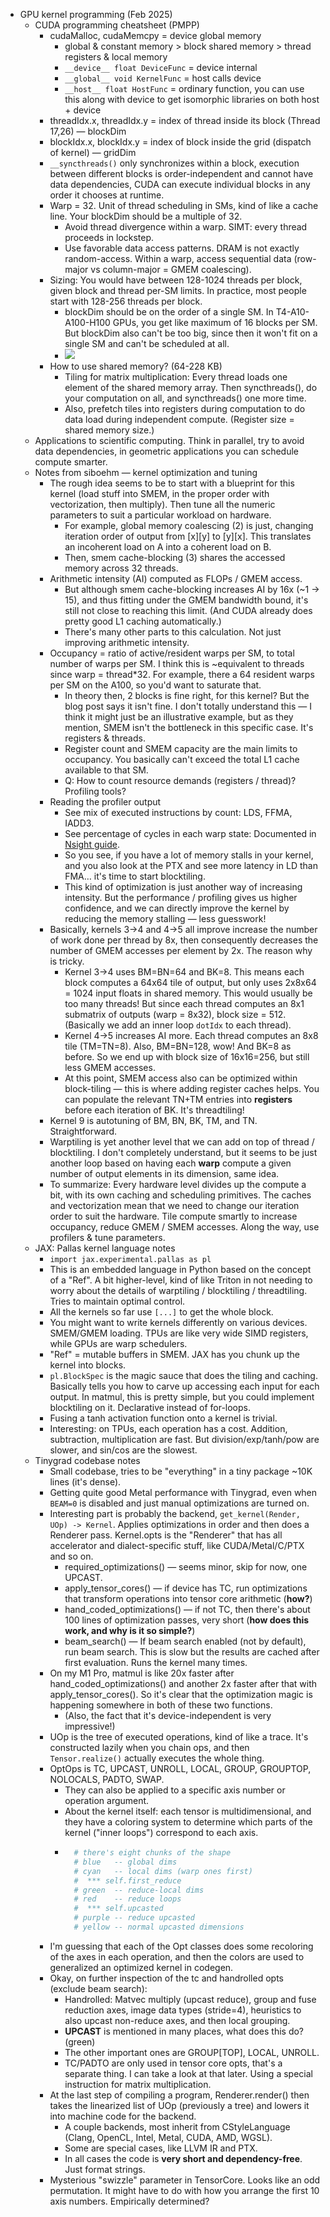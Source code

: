 - GPU kernel programming (Feb 2025)
    - CUDA programming cheatsheet (PMPP)
        - cudaMalloc, cudaMemcpy = device global memory
            - global & constant memory > block shared memory > thread registers & local memory
            - `__device__ float DeviceFunc` = device internal
            - `__global__ void KernelFunc` = host calls device
            - `__host__ float HostFunc` = ordinary function, you can use this along with device to get isomorphic libraries on both host + device
        - threadIdx.x, threadIdx.y = index of thread inside its block (Thread 17,26) — blockDim
        - blockIdx.x, blockIdx.y = index of block inside the grid (dispatch of kernel) — gridDim
        - `__syncthreads()` only synchronizes within a block, execution between different blocks is order-independent and cannot have data dependencies, CUDA can execute individual blocks in any order it chooses at runtime.
        - Warp = 32. Unit of thread scheduling in SMs, kind of like a cache line. Your blockDim should be a multiple of 32.
            - Avoid thread divergence within a warp. SIMT: every thread proceeds in lockstep.
            - Use favorable data access patterns. DRAM is not exactly random-access. Within a warp, access sequential data (row-major vs column-major = GMEM coalescing).
        - Sizing: You would have between 128-1024 threads per block, given block and thread per-SM limits. In practice, most people start with 128-256 threads per block.
            - blockDim should be on the order of a single SM. In T4-A10-A100-H100 GPUs, you get like maximum of 16 blocks per SM. But blockDim also can't be too big, since then it won't fit on a single SM and can't be scheduled at all.
            - ![](https://firebasestorage.googleapis.com/v0/b/firescript-577a2.appspot.com/o/imgs%2Fapp%2Fekzhang%2FYAugZxPZ_V.png?alt=media&token=263b5ba3-d40e-448b-a2dc-235b8d8cb6c7)
        - How to use shared memory? (64-228 KB)
            - Tiling for matrix multiplication: Every thread loads one element of the shared memory array. Then syncthreads(), do your computation on all, and syncthreads() one more time.
            - Also, prefetch tiles into registers during computation to do data load during independent compute. (Register size = shared memory size.)
    - Applications to scientific computing. Think in parallel, try to avoid data dependencies, in geometric applications you can schedule compute smarter.
    - Notes from siboehm — kernel optimization and tuning
        - The rough idea seems to be to start with a blueprint for this kernel (load stuff into SMEM, in the proper order with vectorization, then multiply). Then tune all the numeric parameters to suit a particular workload on hardware.
            - For example, global memory coalescing (2) is just, changing iteration order of output from [x][y] to [y][x]. This translates an incoherent load on A into a coherent load on B.
            - Then, smem cache-blocking (3) shares the accessed memory across 32 threads.
        - Arithmetic intensity (AI) computed as FLOPs / GMEM access.
            - But although smem cache-blocking increases AI by 16x (~1 -> 15), and thus fitting under the GMEM bandwidth bound, it's still not close to reaching this limit. (And CUDA already does pretty good L1 caching automatically.)
            - There's many other parts to this calculation. Not just improving arithmetic intensity.
        - Occupancy = ratio of active/resident warps per SM, to total number of warps per SM. I think this is ~equivalent to threads since warp = thread*32. For example, there a 64 resident warps per SM on the A100, so you'd want to saturate that.
            - In theory then, 2 blocks is fine right, for this kernel? But the blog post says it isn't fine. I don't totally understand this — I think it might just be an illustrative example, but as they mention, SMEM isn't the bottleneck in this specific case. It's registers & threads.
            - Register count and SMEM capacity are the main limits to occupancy. You basically can't exceed the total L1 cache available to that SM.
            - Q: How to count resource demands (registers / thread)? Profiling tools?
        - Reading the profiler output
            - See mix of executed instructions by count: LDS, FFMA, IADD3.
            - See percentage of cycles in each warp state: Documented in [Nsight guide](https://docs.nvidia.com/nsight-compute/ProfilingGuide/index.html#metrics-reference).
            - So you see, if you have a lot of memory stalls in your kernel, and you also look at the PTX and see more latency in LD than FMA… it's time to start blocktiling.
            - This kind of optimization is just another way of increasing intensity. But the performance / profiling gives us higher confidence, and we can directly improve the kernel by reducing the memory stalling — less guesswork!
        - Basically, kernels 3->4 and 4->5 all improve increase the number of work done per thread by 8x, then consequently decreases the number of GMEM accesses per element by 2x. The reason why is tricky.
            - Kernel 3->4 uses BM=BN=64 and BK=8. This means each block computes a 64x64 tile of output, but only uses 2x8x64 = 1024 input floats in shared memory. This would usually be too many threads! But since each thread computes an 8x1 submatrix of outputs (warp = 8x32), block size = 512. (Basically we add an inner loop `dotIdx` to each thread).
            - Kernel 4->5 increases AI more. Each thread computes an 8x8 tile (TM=TN=8). Also, BM=BN=128, wow! And BK=8 as before. So we end up with block size of 16x16=256, but still less GMEM accesses.
            - At this point, SMEM access also can be optimized within block-tiling — this is where adding register caches helps. You can populate the relevant TN+TM entries into __registers__ before each iteration of BK. It's threadtiling!
        - Kernel 9 is autotuning of BM, BN, BK, TM, and TN. Straightforward.
        - Warptiling is yet another level that we can add on top of thread / blocktiling. I don't completely understand, but it seems to be just another loop based on having each __warp__ compute a given number of output elements in its dimension, same idea.
        - To summarize: Every hardware level divides up the compute a bit, with its own caching and scheduling primitives. The caches and vectorization mean that we need to change our iteration order to suit the hardware. Tile compute smartly to increase occupancy, reduce GMEM / SMEM accesses. Along the way, use profilers & tune parameters.
    - JAX: Pallas kernel language notes
        - `import jax.experimental.pallas as pl`
        - This is an embedded language in Python based on the concept of a "Ref". A bit higher-level, kind of like Triton in not needing to worry about the details of warptiling / blocktiling / threadtiling. Tries to maintain optimal control.
        - All the kernels so far use `[...]` to get the whole block.
        - You might want to write kernels differently on various devices. SMEM/GMEM loading. TPUs are like very wide SIMD registers, while GPUs are warp schedulers.
        - "Ref" = mutable buffers in SMEM. JAX has you chunk up the kernel into blocks.
        - `pl.BlockSpec` is the magic sauce that does the tiling and caching. Basically tells you how to carve up accessing each input for each output. In matmul, this is pretty simple, but you could implement blocktiling on it. Declarative instead of for-loops.
        - Fusing a tanh activation function onto a kernel is trivial.
        - Interesting: on TPUs, each operation has a cost. Addition, subtraction, multiplication are fast. But division/exp/tanh/pow are slower, and sin/cos are the slowest.
    - Tinygrad codebase notes
        - Small codebase, tries to be "everything" in a tiny package ~10K lines (it's dense).
        - Getting quite good Metal performance with Tinygrad, even when `BEAM=0` is disabled and just manual optimizations are turned on.
        - Interesting part is probably the backend, `get_kernel(Render, UOp) -> Kernel`. Applies optimizations in order and then does a Renderer pass. Kernel.opts is the "Renderer" that has all accelerator and dialect-specific stuff, like CUDA/Metal/C/PTX and so on.
            - required_optimizations() — seems minor, skip for now, one UPCAST.
            - apply_tensor_cores() — if device has TC, run optimizations that transform operations into tensor core arithmetic (__how?__)
            - hand_coded_optimizations() — if not TC, then there's about 100 lines of optimization passes, very short (__how does this work, and why is it so simple?__)
            - beam_search() — If beam search enabled (not by default), run beam search. This is slow but the results are cached after first evaluation. Runs the kernel many times.
        - On my M1 Pro, matmul is like 20x faster after hand_coded_optimizations() and another 2x faster after that with apply_tensor_cores(). So it's clear that the optimization magic is happening somewhere in both of these two functions.
            - (Also, the fact that it's device-independent is very impressive!)
        - UOp is the tree of executed operations, kind of like a trace. It's constructed lazily when you chain ops, and then `Tensor.realize()` actually executes the whole thing.
        - OptOps is TC, UPCAST, UNROLL, LOCAL, GROUP, GROUPTOP, NOLOCALS, PADTO, SWAP.
            - They can also be applied to a specific axis number or operation argument.
            - About the kernel itself: each tensor is multidimensional, and they have a coloring system to determine which parts of the kernel ("inner loops") correspond to each axis.
            - ```python
                # there's eight chunks of the shape
                # blue   -- global dims
                # cyan   -- local dims (warp ones first)
                #  *** self.first_reduce
                # green  -- reduce-local dims
                # red    -- reduce loops
                #  *** self.upcasted
                # purple -- reduce upcasted
                # yellow -- normal upcasted dimensions
              ```
        - I'm guessing that each of the Opt classes does some recoloring of the axes in each operation, and then the colors are used to generalized an optimized kernel in codegen.
        - Okay, on further inspection of the tc and handrolled opts (exclude beam search):
            - Handrolled: Matvec multiply (upcast reduce), group and fuse reduction axes, image data types (stride=4), heuristics to also upcast non-reduce axes, and then local grouping.
            - **UPCAST** is mentioned in many places, what does this do? (green)
            - The other important ones are GROUP[TOP], LOCAL, UNROLL.
            - TC/PADTO are only used in tensor core opts, that's a separate thing. I can take a look at that later. Using a special instruction for matrix multiplication.
        - At the last step of compiling a program, Renderer.render() then takes the linearized list of UOp (previously a tree) and lowers it into machine code for the backend.
            - A couple backends, most inherit from CStyleLanguage (Clang, OpenCL, Intel, Metal, CUDA, AMD, WGSL).
            - Some are special cases, like LLVM IR and PTX.
            - In all cases the code is __very short and dependency-free__. Just format strings.
        - Mysterious "swizzle" parameter in TensorCore. Looks like an odd permutation. It might have to do with how you arrange the first 10 axis numbers. Empirically determined?
